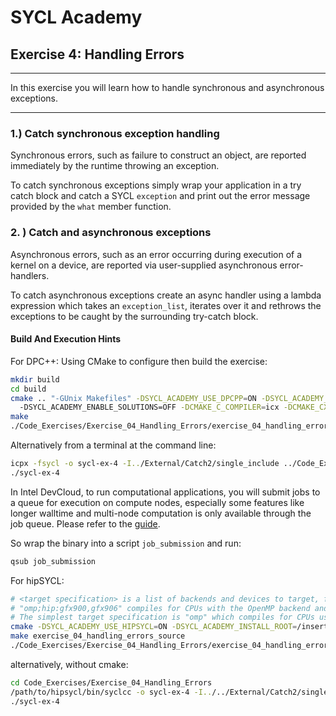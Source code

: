 # SYCL Academy

## Exercise 4: Handling Errors

---

In this exercise you will learn how to handle synchronous and asynchronous
exceptions.

---

### 1.) Catch synchronous exception handling

Synchronous errors, such as failure to construct an object, are reported
immediately  by  the  runtime  throwing  an  exception.

To catch synchronous exceptions simply wrap your application in a try catch
block and catch a SYCL `exception` and print out the error message provided by
the `what` member function.

### 2. ) Catch and asynchronous exceptions

Asynchronous  errors, such  as  an  error  occurring  during execution of a
kernel on a device, are reported via user-supplied asynchronous error-handlers.

To catch asynchronous exceptions create an async handler using a lambda
expression which takes an `exception_list`, iterates over it and rethrows the
exceptions to be caught by the surrounding try-catch block.

#### Build And Execution Hints

For DPC++:
Using CMake to configure then build the exercise:
```sh
mkdir build
cd build
cmake .. "-GUnix Makefiles" -DSYCL_ACADEMY_USE_DPCPP=ON -DSYCL_ACADEMY_BUILD_EXERCISES=4 
  -DSYCL_ACADEMY_ENABLE_SOLUTIONS=OFF -DCMAKE_C_COMPILER=icx -DCMAKE_CXX_COMPILER=icpx
make
./Code_Exercises/Exercise_04_Handling_Errors/exercise_04_handling_errors_source
```
Alternatively from a terminal at the command line:
```sh
icpx -fsycl -o sycl-ex-4 -I../External/Catch2/single_include ../Code_Exercises/Exercise_04_Handling_Errors/source.cpp
./sycl-ex-4
```
In Intel DevCloud, to run computational applications, you will submit jobs to a queue for execution on compute nodes,
especially some features like longer walltime and multi-node computation is only available through the job queue.
Please refer to the [guide][devcloud-job-submission].

So wrap the binary into a script `job_submission` and run:
```sh
qsub job_submission
```

For hipSYCL:
```sh
# <target specification> is a list of backends and devices to target, for example
# "omp;hip:gfx900,gfx906" compiles for CPUs with the OpenMP backend and for AMD Vega 10 (gfx900) and Vega 20 (gfx906) GPUs using the HIP backend.
# The simplest target specification is "omp" which compiles for CPUs using the OpenMP backend.
cmake -DSYCL_ACADEMY_USE_HIPSYCL=ON -DSYCL_ACADEMY_INSTALL_ROOT=/insert/path/to/hipsycl -DHIPSYCL_TARGETS="<target specification>" ..
make exercise_04_handling_errors_source
./Code_Exercises/Exercise_04_Handling_Errors/exercise_04_handling_errors_source
```
alternatively, without cmake:
```sh
cd Code_Exercises/Exercise_04_Handling_Errors
/path/to/hipsycl/bin/syclcc -o sycl-ex-4 -I../../External/Catch2/single_include --hipsycl-targets="<target specification>" source.cpp
./sycl-ex-4
```


[devcloud-job-submission]: https://devcloud.intel.com/oneapi/documentation/job-submission/
